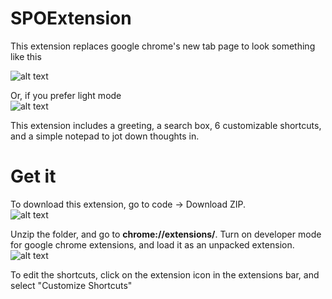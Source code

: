 # SPOExtension

This extension replaces google chrome's new tab page to look something like this  
  
![alt text](https://lh3.googleusercontent.com/pw/AL9nZEVG6Yb0MWKLMhJ4pXfgULI9s_fKBdYZUmtCo1taF_n67NHFidjaEoFCatmEQSV706H05A7D8VRePM2YKvGsUbTevlMs2np8ogYW2OG-rgPuer1C-i1mhHnbEuOkrOH3wJojV-12WMdpxRZuzUvVnxWb=w1600-h753-no?authuser=0 "Dark Mode")
  
Or, if you prefer light mode  
![alt text](https://lh3.googleusercontent.com/pw/AL9nZEV7dt98yuK3jXkczHwesOEa37g9QdhHwa69QQiXruVZ64MUkB-Uls7xRv3N1-QeZ5khjsJ9pJlGBzEgetp0fg9YBkVqYsAxVvWdFtTpONHW9QOspBBHYMqa2TQn9NfeNckU_AHXaSIyffkYTm-KT1oH=w1600-h750-no?authuser=0 "Light Mode")
  
This extension includes a greeting, a search box, 6 customizable shortcuts, and a simple notepad to jot down thoughts in.  
  
  
# Get it
To download this extension, go to code -> Download ZIP.  
![alt text](https://lh3.googleusercontent.com/pw/AL9nZEXlW4sMZ5_9mXRDmTWQvw19yzNIQ-BvknZ9tVgcv0w1Z1GxrmcY5r1UFcwCyVxRxeJGw3MuTyrBqhU8RKNnPDAcYCgKnb-mjUs0Qv_vu0u79NoajgRqBTjuy5waRw3C0sEcqbyNi7wXmLnn0ZNR9qRZ=w490-h336-no?authuser=0 "Download ZIP")
  
Unzip the folder, and go to **chrome://extensions/**. Turn on developer mode for google chrome extensions, and load it as an unpacked extension.  
![alt text](https://lh3.googleusercontent.com/pw/AL9nZEXsoCnCFdLZXtWeYtLr5f_xXl5quOjr14c-QzFyIblVfO4kSVgx09ViQZ1NyHFblgR78j1yojTRFBeU93rOXbZg-ebnaZ_EfLHy739R41OmcTfiAmCU9o2bL9PZeYW9YGQ8MnHb6wW5QM4gOEy2IKkF=w1600-h103-no?authuser=0 "Load Unpacked")
  
  
To edit the shortcuts, click on the extension icon in the extensions bar, and select "Customize Shortcuts"
